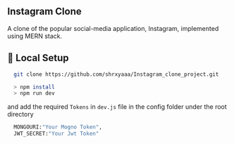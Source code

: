 ## Instagram Clone
A clone of the popular social-media application, Instagram, implemented using MERN stack.

## 🔬 Local Setup


```bash
  git clone https://github.com/shrxyaaa/Instagram_clone_project.git

  > npm install
  > npm run dev
```

  and add the required ```Tokens``` in ```dev.js``` file in the config folder under the root directory


 ```bash
   MONGOURI:"Your Mogno Token",
   JWT_SECRET:"Your Jwt Token"
```   
